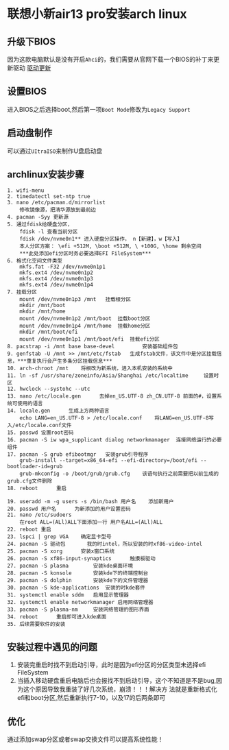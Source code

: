 # 联想小新air13 pro安装arch linux

## 升级下BIOS
因为这款电脑默认是没有开启`Ahci`的，我们需要从官网下载一个BIOS的补丁来更新驱动
[驱动更新](https://newsupport.lenovo.com.cn/driveList.html?fromsource=driveList&selname=%E5%B0%8F%E6%96%B0%20Air%2013%20Pro)

## 设置BIOS
进入BIOS之后选择boot,然后第一项`Boot Mode`修改为`Legacy Support`

## 启动盘制作
可以通过`UItraISO`来制作U盘启动盘

## archlinux安装步骤

```
1. wifi-menu 
2. timedatectl set-ntp true
3. nano /etc/pacman.d/mirrorlist
    修改镜像源，把清华源放到最前边
4. pacman -Syy 更新源
5. 通过fdisk给硬盘分区，
    fdisk -l 查看当前分区 
    fdisk /dev/nvme0n1** 进入硬盘分区操作， n【新建】，w【写入】
    本人分区方案： \efi +512M, \boot +512M, \ +100G, \home 剩余空间
    ***此处添加efi分区时务必要选择EFI FileSystem***
6. 格式化空间文件类型
    mkfs.fat -F32 /dev/nvme0n1p1
    mkfs.ext4 /dev/nvme0n1p2
    mkfs.ext4 /dev/nvme0n1p3
    mkfs.ext4 /dev/nvme0n1p4
7. 挂载分区
    mount /dev/nvme0n1p3 /mnt   挂载根分区
    mkdir /mnt/boot
    mkdir /mnt/home
    mount /dev/nvme0n1p2 /mnt/boot  挂载boot分区
    mount /dev/nvme0n1p4 /mnt/home  挂载home分区
    mkdir /mnt/boot/efi
    mount /dev/nvme0n1p1 /mnt/boot/efi  挂载efi分区
8. pacstrap -i /mnt base base-devel         安装基础组件包
9. genfstab -U /mnt >> /mnt/etc/fstab   生成fstab文件，该文件中是分区挂载信息，***重复执行会产生多条分区挂载信息***
10. arch-chroot /mnt    将根改为新系统，进入本机安装的系统中
11. ln -sf /usr/share/zoneinfo/Asia/Shanghai /etc/localtime     设置时区
12. hwclock --systohc --utc     
13. nano /etc/locale.gen      去掉en_US.UTF-8 zh_CN.UTF-8 前面的#，设置系统可使用的语言
14. locale.gen      生成上方两种语言
    echo LANG=en_US.UTF-8 > /etc/locale.conf    将LANG=en_US.UTF-8写入/etc/locale.conf文件
15. passwd 设置root密码
16. pacman -S iw wpa_supplicant dialog networkmanager  连接网络运行的必要组件
17. pacman -S grub efibootmgr   安装grub引导程序
    grub-install --target=x86_64-efi --efi-directory=/boot/efi --bootloader-id=grub
    grub-mkconfig -o /boot/grub/grub.cfg    该语句执行之前需要把以前生成的grub.cfg文件删除
18. reboot      重启

19. useradd -m -g users -s /bin/bash 用户名    添加新用户
20. passwd 用户名      为新添加的用户设置密码
21. nano /etc/sudoers   
    在root ALL=(ALl)ALL下面添加一行 用户名ALL=(ALl)ALL
22. reboot 重启
23. lspci | grep VGA    确定显卡型号
24. pacman -S 驱动包       我的时intel，所以安装的时xf86-video-intel
25. pacman -S xorg      安装x窗口系统
26. pacman -S xf86-input-synaptics      触摸板驱动
27. pacman -S plasma        安装kde桌面环境
28. pacman -S konsole       安装kde下的终端控制台
29. pacman -S dolphin       安装kde下的文件管理器
30. pacman -S kde-applications  安装的时kde套件
31. systemctl enable sddm   启用显示管理器
32. systemctl enable networkmanager 启用网络管理器
33. pacman -S plasma-nm     安装网络管理的图形界面
34. reboot      重启即可进入kde桌面
35. 后续需要软件的安装
```

## 安装过程中遇见的问题
1. 安装完重启时找不到启动引导，此时是因为efi分区的分区类型未选择efi FileSystem
2. 当插入移动硬盘重启电脑后也会报找不到启动引导，这个不知道是不是bug,因为这个原因导致我重装了好几次系统，崩溃！！！解决方    法就是重新格式化efi和boot分区,然后重新执行7-10，以及17的后两条即可

## 优化
通过添加swap分区或者swap交换文件可以提高系统性能！
